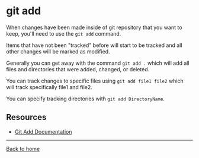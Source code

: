# git add

When changes have been made inside of git repository that you want to keep, you'll need to use the `git add` command.

Items that have not been "tracked" before will start to be tracked and all other changes will be marked as modified.

Generally you can get away with the command `git add .` which will add all files and directories that were added, changed, or deleted.

You can track changes to specific files using `git add file1 file2` which will track specifically file1 and file2.

You can specify tracking directories with `git add DirectoryName`.

## Resources

- [Git Add Documentation](http://git-scm.com/docs/git-add)

---

[Back to home](../README.md)